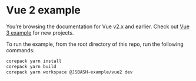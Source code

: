 # Vue 2 example

You’re browsing the documentation for Vue v2.x and earlier. Check out
[Vue 3 example](../vue3/) for new projects.

To run the example, from the root directory of this repo, run the following commands:

```sh
corepack yarn install
corepack yarn build
corepack yarn workspace @JSBASH-example/vue2 dev
```
